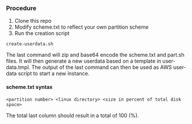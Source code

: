 ### Procedure

1. Clone this repo
1. Modify scheme.txt to reflect your own partition scheme
1. Run the creation script
```
create-userdata.sh
```

The last command will zip and base64 encode the scheme.txt and part.sh files. It will then generate a new userdata based on a template in user-data.tmpl. The output of the last command can then be used as AWS user-data script to start a new instance.


#### scheme.txt syntax
```
<partition number> <linux directory> <size in percent of total disk space>
```

The total last column should result in a total of 100 (%).

